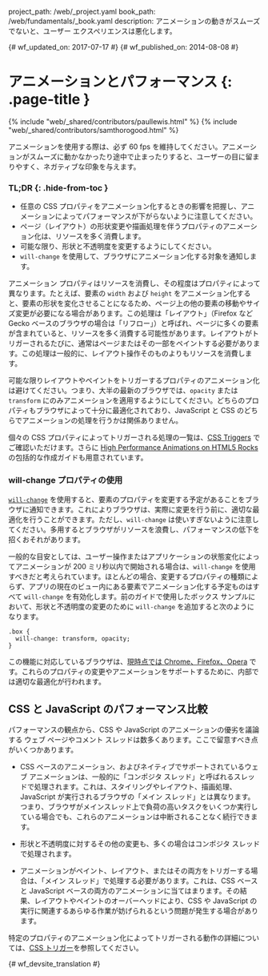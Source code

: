 project_path: /web/_project.yaml
book_path: /web/fundamentals/_book.yaml
description: アニメーションの動きがスムーズでないと、ユーザー エクスペリエンスは悪化します。

{# wf_updated_on: 2017-07-17 #}
{# wf_published_on: 2014-08-08 #}

# アニメーションとパフォーマンス {: .page-title }

{% include "web/_shared/contributors/paullewis.html" %}
{% include "web/_shared/contributors/samthorogood.html" %}

アニメーションを使用する際は、必ず 60 fps を維持してください。アニメーションがスムーズに動かなかったり途中で止まったりすると、ユーザーの目に留まりやすく、ネガティブな印象を与えます。

### TL;DR {: .hide-from-toc }
* 任意の CSS プロパティをアニメーション化するときの影響を把握し、アニメーションによってパフォーマンスが下がらないように注意してください。
* ページ（レイアウト）の形状変更や描画処理を伴うプロパティのアニメーション化は、リソースを多く消費します。
* 可能な限り、形状と不透明度を変更するようにしてください。
*  `will-change` を使用して、ブラウザにアニメーション化する対象を通知します。


アニメーション プロパティはリソースを消費し、その程度はプロパティによって異なります。たとえば、要素の `width` および `height` をアニメーション化すると、要素の形状を変化させることになるため、ページ上の他の要素の移動やサイズ変更が必要になる場合があります。この処理は「レイアウト」（Firefox など Gecko ベースのブラウザの場合は「リフロー」）と呼ばれ、ページに多くの要素が含まれていると、リソースを多く消費する可能性があります。レイアウトがトリガーされるたびに、通常はページまたはその一部をペイントする必要があります。この処理は一般的に、レイアウト操作そのものよりもリソースを消費します。

可能な限りレイアウトやペイントをトリガーするプロパティのアニメーション化は避けてください。つまり、大半の最新のブラウザでは、`opacity` または `transform` にのみアニメーションを適用するようにしてください。どちらのプロパティもブラウザによって十分に最適化されており、JavaScript と CSS のどちらでアニメーションの処理を行うかは関係ありません。

個々の CSS プロパティによってトリガーされる処理の一覧は、[CSS Triggers](http://csstriggers.com) でご確認いただけます。さらに [High Performance Animations on HTML5 Rocks](http://www.html5rocks.com/en/tutorials/speed/high-performance-animations/) の包括的な作成ガイドも用意されています。

###  will-change プロパティの使用

[`will-change`](https://dev.w3.org/csswg/css-will-change/) を使用すると、要素のプロパティを変更する予定があることをブラウザに通知できます。これによりブラウザは、実際に変更を行う前に、適切な最適化を行うことができます。ただし、`will-change` は使いすぎないように注意してください。多用するとブラウザがリソースを浪費し、パフォーマンスの低下を招くおそれがあります。

一般的な目安としては、ユーザー操作またはアプリケーションの状態変化によってアニメーションが 200 ミリ秒以内で開始される場合は、`will-change` を使用すべきだと考えられています。ほとんどの場合、変更するプロパティの種類によらず、アプリの現在のビュー内にある要素でアニメーション化する予定ものはすべて `will-change` を有効化します。前のガイドで使用したボックス サンプルにおいて、形状と不透明度の変更のために `will-change` を追加すると次のようになります。


    .box {
      will-change: transform, opacity;
    }
    

この機能に対応しているブラウザは、[現時点では Chrome、Firefox、Opera](http://caniuse.com/#feat=will-change) です。これらのプロパティの変更やアニメーションをサポートするために、内部では適切な最適化が行われます。

##  CSS と JavaScript のパフォーマンス比較

パフォーマンスの観点から、CSS や JavaScript のアニメーションの優劣を議論する ウェブ ページやコメント スレッドは数多くあります。ここで留意すべき点がいくつかあります。

* CSS ベースのアニメーション、およびネイティブでサポートされているウェブ アニメーションは、一般的に「コンポジタ スレッド」と呼ばれるスレッドで処理されます。これは、スタイリングやレイアウト、描画処理、JavaScript が実行されるブラウザの「メイン スレッド」とは異なります。つまり、ブラウザがメインスレッド上で負荷の高いタスクをいくつか実行している場合でも、これらのアニメーションは中断されることなく続行できます。

* 形状と不透明度に対するその他の変更も、多くの場合はコンポジタ スレッドで処理されます。

* アニメーションがペイント、レイアウト、またはその両方をトリガーする場合は、「メイン スレッド」で処理する必要があります。これは、CSS ベースと JavaScript ベースの両方のアニメーションに当てはまります。その結果、レイアウトやペイントのオーバーヘッドにより、CSS や JavaScript の実行に関連するあらゆる作業が妨げられるという問題が発生する場合があります。

特定のプロパティのアニメーション化によってトリガーされる動作の詳細については、[CSS トリガー](http://csstriggers.com)を参照してください。




{# wf_devsite_translation #}
